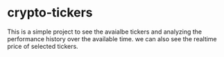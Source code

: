 # crypto-tickers
This is a simple project to see the avaialbe tickers and analyzing the performance history over the available time.
we can also see the realtime price of selected tickers.
